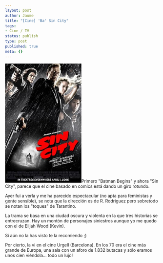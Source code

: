 ```yaml
---
layout: post
author: Jaume
title: "[Cine] 'Ba' Sin City"
tags:
- Cine / TV
status: publish
type: post
published: true
meta: {}
---
```

<img src="../images_posts/sincity.jpg" alt="Sin City" class="alignleft noborder"/>Primero "Batman Begins" y ahora "Sin City", parece que el cine basado en comics está dando un giro rotundo.

Ayer fui a verla y me ha parecido espectacular (no apta para feministas y gente sensible), se nota que la dirección es de R. Rodriguez pero sobretodo se notan los "toques" de Tarantino.

La trama se basa en una ciudad oscura y violenta en la que tres historias se entrecruzan. Hay un montón de personajes siniestros aunque yo me quedo con el de Elijah Wood (Kevin).

Si aún no la has visto te la recomiendo ;)

Por cierto, la vi en el cine Urgell (Barcelona). En los 70 era el cine más grande de Europa, una sala con un aforo de 1.832 butacas y sólo eramos unos cien viéndola... todo un lujo!
